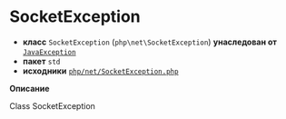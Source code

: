 # SocketException

- **класс** `SocketException` (`php\net\SocketException`) **унаследован от** [`JavaException`](api-docs/classes/php/lang/JavaException.ru.md)
- **пакет** `std`
- **исходники** [`php/net/SocketException.php`](./src/main/resources/JPHP-INF/sdk/php/net/SocketException.php)

**Описание**

Class SocketException